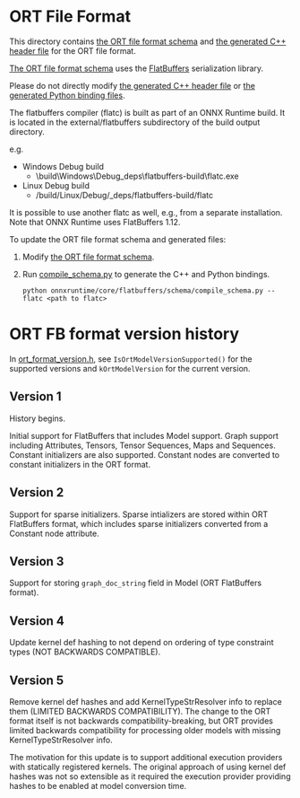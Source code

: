 # ORT File Format
This directory contains [the ORT file format schema](ort.fbs) and [the generated C++ header file](ort.fbs.h) for the
ORT file format.

[The ORT file format schema](ort.fbs) uses the [FlatBuffers](https://github.com/google/flatbuffers) serialization
library.

Please do not directly modify [the generated C++ header file](ort.fbs.h) or [the generated Python binding
files](../ort_flatbuffers_py).

The flatbuffers compiler (flatc) is built as part of an ONNX Runtime build. It is located in the external/flatbuffers
subdirectory of the build output directory.

e.g.
  - Windows Debug build
    - \build\Windows\Debug\_deps\flatbuffers-build\flatc.exe
  - Linux Debug build
    - /build/Linux/Debug/_deps/flatbuffers-build/flatc

It is possible to use another flatc as well, e.g., from a separate installation. Note that ONNX Runtime uses
FlatBuffers 1.12.

To update the ORT file format schema and generated files:
1. Modify [the ORT file format schema](ort.fbs).
2. Run [compile_schema.py](./compile_schema.py) to generate the C++ and Python bindings.

    ```
    python onnxruntime/core/flatbuffers/schema/compile_schema.py --flatc <path to flatc>
    ```

# ORT FB format version history
In [ort_format_version.h](../ort_format_version.h), see `IsOrtModelVersionSupported()` for the supported versions and
`kOrtModelVersion` for the current version.

## Version 1
History begins.

Initial support for FlatBuffers that includes Model support. Graph support including Attributes, Tensors, Tensor
Sequences, Maps and Sequences. Constant initializers are also supported. Constant nodes are converted to constant
initializers in the ORT format.

## Version 2
Support for sparse initializers. Sparse intializers are stored within ORT FlatBuffers format, which includes sparse
initializers converted from a Constant node attribute.

## Version 3
Support for storing `graph_doc_string` field in Model (ORT FlatBuffers format).

## Version 4
Update kernel def hashing to not depend on ordering of type constraint types (NOT BACKWARDS COMPATIBLE).

## Version 5
Remove kernel def hashes and add KernelTypeStrResolver info to replace them (LIMITED BACKWARDS COMPATIBILITY).
The change to the ORT format itself is not backwards compatibility-breaking, but ORT provides limited backwards
compatibility for processing older models with missing KernelTypeStrResolver info.

The motivation for this update is to support additional execution providers with statically registered kernels.
The original approach of using kernel def hashes was not so extensible as it required the execution provider providing
hashes to be enabled at model conversion time.
